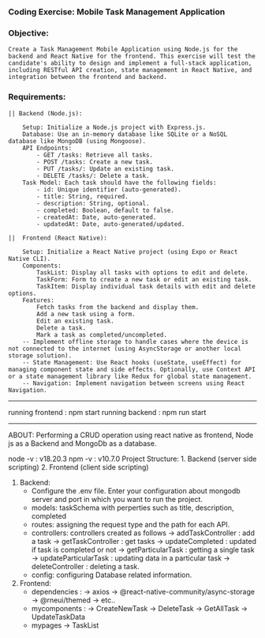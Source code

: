 ### Coding Exercise: Mobile Task Management Application

### Objective:

    Create a Task Management Mobile Application using Node.js for the backend and React Native for the frontend. This exercise will test the candidate's ability to design and implement a full-stack application, including RESTful API creation, state management in React Native, and integration between the frontend and backend.

### Requirements:

    || Backend (Node.js):

        Setup: Initialize a Node.js project with Express.js.
        Database: Use an in-memory database like SQLite or a NoSQL database like MongoDB (using Mongoose).
        API Endpoints:
            - GET /tasks: Retrieve all tasks.
            - POST /tasks: Create a new task.
            - PUT /tasks/: Update an existing task.
            - DELETE /tasks/: Delete a task.
        Task Model: Each task should have the following fields:
            - id: Unique identifier (auto-generated).
            - title: String, required.
            - description: String, optional.
            - completed: Boolean, default to false.
            - createdAt: Date, auto-generated.
            - updatedAt: Date, auto-generated/updated.

    ||  Frontend (React Native):

        Setup: Initialize a React Native project (using Expo or React Native CLI).
        Components:
            TaskList: Display all tasks with options to edit and delete.
            TaskForm: Form to create a new task or edit an existing task.
            TaskItem: Display individual task details with edit and delete options.
        Features:
            Fetch tasks from the backend and display them.
            Add a new task using a form.
            Edit an existing task.
            Delete a task.
            Mark a task as completed/uncompleted.
        -- Implement offline storage to handle cases where the device is not connected to the internet (using AsyncStorage or another local storage solution).
        -- State Management: Use React hooks (useState, useEffect) for managing component state and side effects. Optionally, use Context API or a state management library like Redux for global state management.
        -- Navigation: Implement navigation between screens using React Navigation.

---

running frontend : npm start
running backend : npm run start

---

ABOUT:
Performing a CRUD operation using react native as frontend, Node js as a Backend and MongoDb as a database.

node -v : v18.20.3
npm -v : v10.7.0
Project Structure: 1. Backend (server side scripting) 2. Frontend (client side scripting)

1. Backend:
   - Configure the .env file. Enter your configuration about mongodb server and port in which you want to run the project.
   - models: taskSchema with perperties such as title, description, completed
   - routes: assigning the request type and the path for each API.
   - controllers: controllers created as follows
     -> addTaskController : add a task
     -> getTaskController : get tasks
     -> updateCompleted : updated if task is completed or not
     -> getParticularTask : getting a single task
     -> updateParticularTask : updating data in a particular task
     -> deleteController : deleting a task.
   - config: configuring Database related information.
2. Frontend:
   - dependencies :
     -> axios
     -> @react-native-community/async-storage
     -> @rneui/themed
     -> etc..
   - mycomponents :
     -> CreateNewTask
     -> DeleteTask
     -> GetAllTask
     -> UpdateTaskData
   - mypages
     -> TaskList

